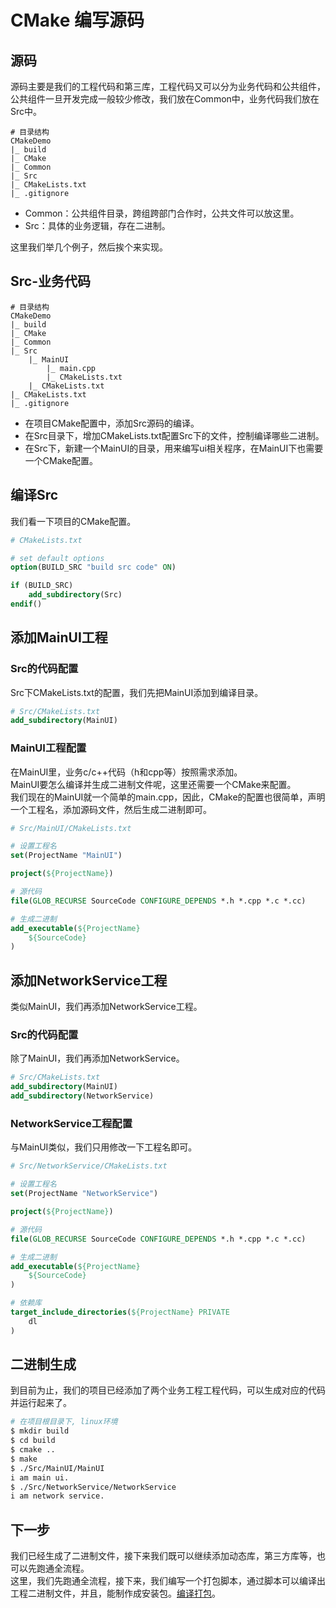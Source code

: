 # CMake 编写源码
## 源码
源码主要是我们的工程代码和第三库，工程代码又可以分为业务代码和公共组件，公共组件一旦开发完成一般较少修改，我们放在Common中，业务代码我们放在Src中。
```
# 目录结构
CMakeDemo
|_ build
|_ CMake
|_ Common
|_ Src
|_ CMakeLists.txt
|_ .gitignore
```
* Common：公共组件目录，跨组跨部门合作时，公共文件可以放这里。
* Src：具体的业务逻辑，存在二进制。

这里我们举几个例子，然后挨个来实现。
## Src-业务代码
```
# 目录结构
CMakeDemo
|_ build
|_ CMake
|_ Common
|_ Src
    |_ MainUI
        |_ main.cpp
        |_ CMakeLists.txt
    |_ CMakeLists.txt
|_ CMakeLists.txt
|_ .gitignore
```
* 在项目CMake配置中，添加Src源码的编译。
* 在Src目录下，增加CMakeLists.txt配置Src下的文件，控制编译哪些二进制。
* 在Src下，新建一个MainUI的目录，用来编写ui相关程序，在MainUI下也需要一个CMake配置。

## 编译Src
我们看一下项目的CMake配置。
```cmake
# CMakeLists.txt

# set default options
option(BUILD_SRC "build src code" ON)

if (BUILD_SRC)
    add_subdirectory(Src)
endif()
```

## 添加MainUI工程
### Src的代码配置
Src下CMakeLists.txt的配置，我们先把MainUI添加到编译目录。
```cmake
# Src/CMakeLists.txt
add_subdirectory(MainUI)
```

### MainUI工程配置
在MainUI里，业务c/c++代码（h和cpp等）按照需求添加。  
MainUI要怎么编译并生成二进制文件呢，这里还需要一个CMake来配置。  
我们现在的MainUI就一个简单的main.cpp，因此，CMake的配置也很简单，声明一个工程名，添加源码文件，然后生成二进制即可。
```cmake
# Src/MainUI/CMakeLists.txt

# 设置工程名
set(ProjectName "MainUI")

project(${ProjectName})

# 源代码
file(GLOB_RECURSE SourceCode CONFIGURE_DEPENDS *.h *.cpp *.c *.cc)

# 生成二进制
add_executable(${ProjectName}
    ${SourceCode}
)
```

## 添加NetworkService工程
类似MainUI，我们再添加NetworkService工程。

### Src的代码配置
除了MainUI，我们再添加NetworkService。
```cmake
# Src/CMakeLists.txt
add_subdirectory(MainUI)
add_subdirectory(NetworkService)
```

### NetworkService工程配置
与MainUI类似，我们只用修改一下工程名即可。
```cmake
# Src/NetworkService/CMakeLists.txt

# 设置工程名
set(ProjectName "NetworkService")

project(${ProjectName})

# 源代码
file(GLOB_RECURSE SourceCode CONFIGURE_DEPENDS *.h *.cpp *.c *.cc)

# 生成二进制
add_executable(${ProjectName}
    ${SourceCode}
)

# 依赖库
target_include_directories(${ProjectName} PRIVATE
    dl
)
```

## 二进制生成
到目前为止，我们的项目已经添加了两个业务工程工程代码，可以生成对应的代码并运行起来了。
```bash
# 在项目根目录下, linux环境
$ mkdir build
$ cd build
$ cmake ..
$ make
$ ./Src/MainUI/MainUI
i am main ui.
$ ./Src/NetworkService/NetworkService
i am network service.
```

## 下一步
我们已经生成了二进制文件，接下来我们既可以继续添加动态库，第三方库等，也可以先跑通全流程。  
这里，我们先跑通全流程，接下来，我们编写一个打包脚本，通过脚本可以编译出工程二进制文件，并且，能制作成安装包。[编译打包](./CMakeSetup-Build.md)。
